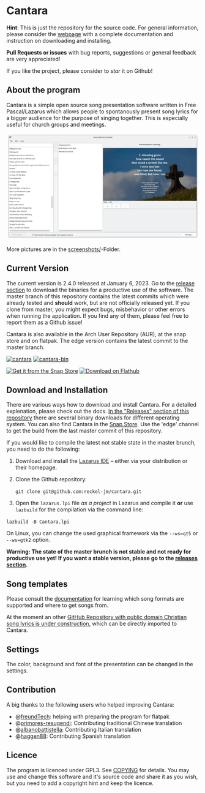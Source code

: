 # Cantara

**Hint**: This is just the repository for the source code. For general information, please consider the [webpage](https://cantara.app) with a complete documentation and instruction on downloading and installing.

**Pull Requests or issues** with bug reports, suggestions or general feedback are very appreciated!

If you like the project, please consider to *star* it on Github!

## About the program
Cantara is a simple open source song presentation software written in Free Pascal/Lazarus which allows people to spontanously present song lyrics for a bigger audience for the purpose of singing together. This is especially useful for church groups and meetings. 

![](screenshots/cantara1.png)

More pictures are in the [screenshots/](screenshots/)-Folder.

## Current Version
The current version is 2.4.0 released at January 6, 2023. Go to the [release section](https://github.com/reckel-jm/cantara/releases/tag/v2.4.0) to download the binaries for a productive use of the software.
The master branch of this repository contains the latest commits which were already tested and **should** work, but are not officially released yet. If you clone from master, you might expect bugs, misbehavior or other errors when running the application. If you find any of them, please feel free to report them as a Github issue!

Cantara is also available in the Arch User Repository (AUR), at the snap store and on flatpak. The edge version contains the latest commit to the master branch.

[![cantara](https://img.shields.io/aur/version/cantara?color=1793d1&label=cantara&logo=arch-linux&style=for-the-badge)](https://aur.archlinux.org/packages/cantara/)
[![cantara-bin](https://img.shields.io/aur/version/cantara-bin?color=1793d1&label=cantara-bin&logo=arch-linux&style=for-the-badge)](https://aur.archlinux.org/packages/cantara-bin/)

[![Get it from the Snap Store](https://snapcraft.io/static/images/badges/en/snap-store-black.svg)](https://snapcraft.io/cantara)
<a href='https://flathub.org/apps/details/app.cantara.Cantara'><img width='170' alt='Download on Flathub' src='https://flathub.org/assets/badges/flathub-badge-en.png'/></a>

## Download and Installation

There are various ways how to download and install Cantara. For a detailed explenation, please check out the docs. [In the "Releases" section of this repository](https://github.com/reckel-jm/cantara/releases) there are several binary downloads for different operating system. You can also find Cantara in the [Snap Store](https://snapcraft.io/cantara). Use the 'edge' channel to get the build from the last master commit of this repository.

If you would like to compile the latest not stable state in the master brunch, you need to do the following:

 1. Download and install the [Lazarus IDE](https://www.lazarus-ide.org) – either via your distribution or their homepage.
 2. Clone the Github repository:

    `git clone git@github.com:reckel-jm/cantara.git`

 3. Open the `lazarus.lpi` file *as a project* in Lazarus and compile it **or** use `lazbuild` for the compilation via the command line:

   `lazbuild -B Cantara.lpi`

On Linux, you can change the used graphical framework via the `--ws=qt5` or `--ws=gtk2` option.

**Warning: The state of the master brunch is not stable and not ready for productive use yet! If you want a stable version, please go to the [releases section](releases/).**

## Song templates
Please consult the [documentation](https://www.cantara.app/tutorial/where-to-get-the-songs/) for learning which song formats are supported and where to get songs from.

At the moment an other [GitHub Repository with public domain Christian song lyrics is under construction](https://github.com/reckel-jm/cantara_songrepo), which can be directly imported to Cantara.

## Settings
The color, background and font of the presentation can be changed in the settings.

## Contribution

A big thanks to the following users who helped improving Cantara:

* @[freundTech](https://github.com/freundTech): helping with preparing the program for flatpak
* @[primores-resugendi](https://github.com/primores-resugendi): Contributing traditional Chinese translation
* @[albanobattistella](https://github.com/albanobattistella): Contributing Italian translation
* @[haggen88](https://github.com/haggen88): Contributing Spanish translation

## Licence
The program is licenced under GPL3. See [COPYING](https://github.com/reckel-jm/cantara/blob/master/COPYING) for details. You may use and change this software and it's source code and share it as you wish, but you need to add a copyright hint and keep the licence.
